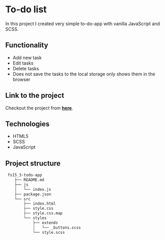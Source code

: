 # To-do list

In this project I created very simple to-do-app with vanilla JavaScript and SCSS.

## Functionality

- Add new task
- Edit tasks
- Delete tasks
- Does not save the tasks to the local storage only shows them in the browser

## Link to the project

Checkout the project from **[here](https://maritaifemeni.github.io/fs15_3-todo-app/)**.

## Technologies

- HTML5
- SCSS
- JavaScript

## Project structure
```	bash
 fs15_3-todo-app
    ├── README.md
    ├── js
    │   └── index.js
    ├── package.json
    └── src
        ├── index.html
        ├── style.css
        ├── style.css.map
        └── styles
            ├── extends
            │   └── _buttons.scss
            └── style.scss
